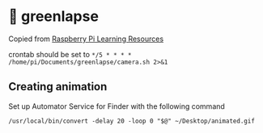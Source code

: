 # 🌱 greenlapse

Copied from [Raspberry Pi Learning Resources](https://www.raspberrypi.org/learning/webcam-timelapse-setup/worksheet.md)

crontab should be set to `*/5 * * * * /home/pi/Documents/greenlapse/camera.sh 2>&1`

## Creating animation

Set up Automator Service for Finder with the following command

```/usr/local/bin/convert -delay 20 -loop 0 "$@" ~/Desktop/animated.gif```
